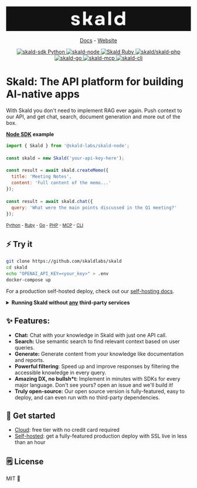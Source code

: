 ![Skald banner](./readme-assets/skald-banner.png)

<p align="center">
  <a href="https://docs.useskald.com/">Docs</a> - <a href="https://useskald.com">Website</a> 
</p>

<p align="center">
    <a href="https://pypi.org/project/skald-sdk/">
        <img src="https://img.shields.io/badge/pypi-v.0.1.0-blue" alt="skald-sdk Python">
    </a>
    <a href="https://www.npmjs.com/package/@skald-labs/skald-node">
        <img src="https://img.shields.io/badge/npm-v.0.1.3-blue" alt="skald-node">
    </a>
    <a href="https://rubygems.org/gems/skald">
        <img src="https://img.shields.io/badge/gem-v.0.1.0-blue" alt="Skald Ruby">
    </a>
    <a href="https://packagist.org/packages/skald/skald-php">
        <img src="https://img.shields.io/badge/composer-v.1.0.2-blue" alt="skald/skald-php">
    </a>
    <a href="https://github.com/skaldlabs/skald-go">
        <img src="https://img.shields.io/badge/go-v.0.1.0-blue" alt="skald-go">
    </a>
    <a href="https://github.com/skaldlabs/skald-mcp">
        <img src="https://img.shields.io/badge/mcp-v.0.1.0-blue" alt="skald-mcp">
    </a>
    <a href="https://www.npmjs.com/package/@skald-labs/cli">
        <img src="https://img.shields.io/badge/cli-v.0.1.3-blue" alt="skald-cli">
    </a>
</p>

# Skald: The API platform for building AI-native apps

With Skald you don't need to implement RAG ever again. Push context to our API, and get chat, search, document generation and more out of the box.

**[Node SDK](https://github.com/skaldlabs/skald-node) example**

```js
import { Skald } from '@skald-labs/skald-node';

const skald = new Skald('your-api-key-here');

const result = await skald.createMemo({
  title: 'Meeting Notes',
  content: 'Full content of the memo...'
});

const result = await skald.chat({
  query: 'What were the main points discussed in the Q1 meeting?'
});
```

<small>[Python](https://docs.useskald.com/docs/sdks/python#usage) - [Ruby](https://docs.useskald.com/docs/sdks/ruby#usage) - [Go](https://docs.useskald.com/docs/sdks/go#usage) - [PHP](https://docs.useskald.com/docs/sdks/php#quick-start) - [MCP](https://docs.useskald.com/docs/sdks/mcp) - [CLI](https://docs.useskald.com/docs/sdks/cli)</small>

## ⚡ Try it

```sh
git clone https://github.com/skaldlabs/skald
cd skald
echo "OPENAI_API_KEY=<your_key>" > .env
docker-compose up
```

For a production self-hosted deploy, check out our [self-hosting docs](https://docs.useskald.com/docs/self-host/intro).

<details>
<summary>
<b>Running Skald without <u>any</u> third-party services</b>
</summary>
<br>

You can deploy Skald without **any** third-party dependencies (including OpenAI), but that will require hosting your own LLM inference server and using a local embeddings service (we've provided one for you in the `local-embedding` docker compose profile). This is advanced usage and is classed as experimental, check out our [docs](https://docs.useskald.com) for more details.

</details>

## ✨ Features:

* **Chat:** Chat with your knowledge in Skald with just one API call.
* **Search:** Use semantic search to find relevant context based on user queries.
* **Generate:** Generate content from your knowledge like documentation and reports.
* **Powerful filtering**: Speed up and improve responses by filtering the accessible knowledge in every query.
* **Amazing DX, no bullsh*t:** Implement in minutes with SDKs for every major language. Don't see yours? open an issue and we'll build it!
* **Truly open-source:** Our open source version is fully-featured, easy to deploy, and can even run with no third-party dependencies.

## 🚀 Get started

* [Cloud](https://useskald.com): free tier with no credit card required
* [Self-hosted](https://docs.useskald.com/docs/self-host/intro): get a fully-featured production deploy with SSL live in less than an hour

## 🗒️ License

MIT 🤸

